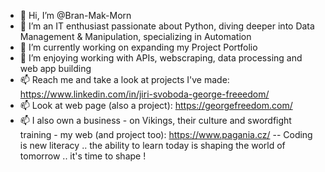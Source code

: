 - 👋 Hi, I’m @Bran-Mak-Morn
- 👀 I’m an IT enthusiast passionate about Python, diving deeper into Data Management & Manipulation, specializing in Automation
- 🌱 I’m currently working on expanding my Project Portfolio
- 💞️ I’m enjoying working with APIs, webscraping, data processing and web app building 
- 📫 Reach me and take a look at projects I've made: https://www.linkedin.com/in/jiri-svoboda-george-freeedom/
- 📫 Look at web page (also a project): https://georgefreedom.com/
- 📫 I also own a business - on Vikings, their culture and swordfight training - my web (and project too): https://www.pagania.cz/
--
Coding is new literacy .. the ability to learn today is shaping the world of tomorrow .. it's time to shape !
<!---
Bran-Mak-Morn/Bran-Mak-Morn is a ✨ special ✨ repository because its `README.md` (this file) appears on your GitHub profile.
You can click the Preview link to take a look at your changes.
--->
